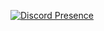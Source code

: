 [![Discord Presence](https://lanyard.cnrad.dev/api/955067999713361981)](https://discord.com/users/955067999713361981)
